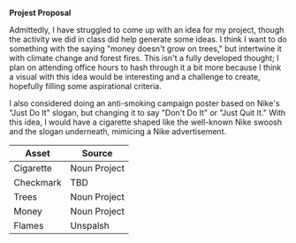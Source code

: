 **Projest Proposal**

Admittedly, I have struggled to come up with an idea for my project, though the activity we did in class did help generate some ideas. I think I want to do something with the saying "money doesn't grow on trees," but intertwine it with climate change and forest fires. This isn't a fully developed thought; I plan on attending office hours to hash through it a bit more because I think a visual with this idea would be interesting and a challenge to create, hopefully filling some aspirational criteria. 

I also considered doing an anti-smoking campaign poster based on Nike's "Just Do It" slogan, but changing it to say "Don't Do It" or "Just Quit It." With this idea, I would have a cigarette shaped like the well-known Nike swoosh and the slogan underneath, mimicing a Nike advertisement. 

| Asset | Source |
| ----- | ------ | 
| Cigarette | Noun Project | 
| Checkmark | TBD |
| Trees | Noun Project | 
| Money | Noun Project | 
| Flames | Unspalsh | 


